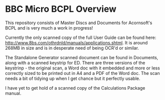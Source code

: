 # BBC Micro BCPL Overview

This repository consists of Master Discs and Documents for Acornsoft's BCPL and is very much a work in progress!

Currently the only scanned copy of the full User Guide can be found here: http://www.8bs.com/othrdnld/manuals/applications.shtml. It is around 268MB in size and is in desperate need of being OCR'd or similar.

The Standalone Generator scanned document can be found in Documents, along with a scanned keystrip for ED. There are three versions of the keystrinp - the original scan, a Word doc with it embedded and more or less correctly sized to be printed out in A4 and a PDF of the Word doc. The scan needs a bit of tidying up when I get chance but it perfectly usable.

I have yet to get hold of a scanned copy of the Calculations Package manual.


